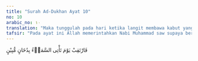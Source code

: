 ```yaml
---
title: "Surah Ad-Dukhan Ayat 10"
no: 10
arabic_no: ١٠
translation: "Maka tunggulah pada hari ketika langit membawa kabut yang tampak jelas,"
tafsir: "Pada ayat ini Allah memerintahkan Nabi Muhammad saw supaya bersabar menanti orang-orang kafir Mekah itu ditimpa kelaparan. Pada saat itu pula mereka bila memandang ke atas, akan melihat di langit kabut tebal memenuhi angkasa.\n\nMenurut kajian ilmiah mengenai peristiwa adanya Dukhan (kabut). Nampaknya pada hari Kiamat nanti akan diawali dengan adanya benturan dahsyat antara bumi dengan benda-benda langit (planet atau asteroida lainnya). Benturan ini diperkirakan akan menyebabkan berhamburannya material bumi maupun benda langit tadi dalam jumlah yang sangat-sangat besar. Material tersebut berhamburan ke angkasa seperti awan debu (ad dukhan) dalam jumlah yang sangat besar. Awan debu inilah yang kemungkinan akan meyelimuti atmosfer bumi sehingga sinar matahari tidak lagi menembus bumi, suhu akan turun drastis, akan terjadi kematian semua makhluk hidup. Para ahli palaentologi (ahli masalah-masalah kepurbaan), termasuk para ahli paleogeologi (geologi-purba) maupun paleobiologi (biologi purba), mengemukakan teori punahnya spesies dinosaurus 66,4 juta tahun yang lalu, dengan mengemukakan suatu hipotesis yang dikenal dengan nama Asteroid Theory (Teori Asteroida). Teori ini muncul setelah Walter Alvarez menemukan adanya konsentrasi iridium yang sangat tinggi dan tidak biasa (anomaly high concentration of iridium) pada rangkaian stratigrafik masa Cretaceous-Tertiary di Gubbio, Italia. Konsentrasi iridium yang tidak normal ini, menimbulkan dugaan, bahwa iridium itu berasal dari benda-benda langit. Punahnya spesies dinosaurus menurut Asteroid Theory ini terjadi oleh adanya benturan bumi dengan asteroida, yang mengakibatkan munculnya awan debu luar biasa yang menyelimuti bumi, sehingga menghalangi sinar matahari masuk, menurunkan suhu dan mematikan spesies hayati purba. Teori ini didukung oleh tingginya kadar iridium di lokasi ditemukannya dinosaur. Apakah ad-Dukhan pada ayat 10 ini juga disebabkan adanya benturan bumi dengan benda-benda langit, menjelang kiamat."
---
```

فَارْتَقِبْ يَوْمَ تَأْتِى السَّمَاۤءُ بِدُخَانٍ مُّبِيْنٍ 